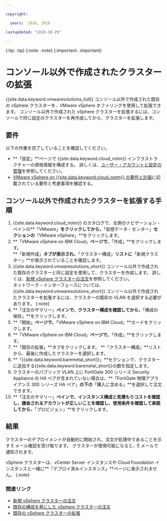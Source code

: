 ```yaml
---

copyright:

  years:  2016, 2018

lastupdated: "2018-10-29"

---
```


{:tip: .tip}
{:note: .note}
{:important: .important}

# コンソール以外で作成されたクラスターの拡張

{{site.data.keyword.vmwaresolutions_full}} コンソール以外で作成された既存の vSphere クラスターを、VMware vSphere オファリングを使用して拡張できます。 コンソール以外で作成された vSphere クラスターを拡張するには、コンソールで同じ設定のクラスターを再作成してから、クラスターを拡張します。

## 要件

以下の作業を完了していることを確認してください。
*  **「設定」**ページで {{site.data.keyword.cloud_notm}} インフラストラクチャーの資格情報を構成する。 詳しくは、[ユーザー・アカウントと設定の管理](../vmonic/useraccount.html)を参照してください。
*  [VMware vSphere on {{site.data.keyword.cloud_notm}} の要件と計画](vs_planning.html)に記載されている要件と考慮事項を確認する。

## コンソール以外で作成されたクラスターを拡張する手順

1. {{site.data.keyword.cloud_notm}} のカタログで、左側のナビゲーション・ペインの**「VMware」**をクリックしてから、**「仮想データ・センター」**セクションの**「VMware vSphere」**をクリックします。
2. **「VMware vSphere on IBM Cloud」**ページで、**「作成」**をクリックします。  
   **「新規作成」**タブが表示され、**「クラスター構成」**リストに**「新規クラスター」**が表示されていることを確認します。
3. {{site.data.keyword.vmwaresolutions_short}} コンソール以外で作成された既存のクラスターと同じ設定を使用して、クラスターを作成します。 詳しくは、[新規 vSphere クラスターの注文](vs_orderinginstances.html)を参照してください。  
   ネットワーク・インターフェースについては、{{site.data.keyword.vmwaresolutions_short}} コンソール以外で作成されたクラスターを拡張するには、クラスターの既存の VLAN を選択する必要があります。
   {:note}
4. **「注文のサマリー」**ペインで、クラスター構成を確認してから、**「構成の保存」**をクリックします。   
5. **「開始」**ページで、**「VMware vSphere on IBM Cloud」**カードをクリックします。
6. **「VMware vSphere on IBM Cloud」**ページで、**「作成」**をクリックします。
7. **「既存の拡張」**タブをクリックします。 **「クラスター構成」**リストから、最後に作成したクラスターを選択します。
8. **「{{site.data.keyword.baremetal_short}}」**セクションで、クラスターに追加する{{site.data.keyword.baremetal_short}}の数を指定します。
9. クラスターのパブリック VLAN 上に FortiGate 300 シリーズ Security Appliance の HA ペアが含まれていない場合は、**「FortiGate 物理アプライアンス 300 シリーズ HA ペア」**の下の**「購入に含める」**を選択して注文できます。
10. **「注文のサマリー」**ペインで、インスタンス構成と見積もりコストを確認し、課金されるアカウントが正しいことを確認し、使用条件を確認して承諾してから、**「プロビジョン」**をクリックします。

## 結果

クラスターのデプロイメントが自動的に開始され、注文が処理中であることを示す E メール確認を受け取ります。 クラスターが使用可能になると、E メールで通知されます。

vSphere クラスターは、vCenter Server インスタンスや Cloud Foundation インスタンスと一緒に**「デプロイ済みインスタンス」**ページに表示されません。
{:note}

### 関連リンク

* [新規 vSphere クラスターの注文](vs_orderinginstances.html)
* [既存の構成を基にした vSphere クラスターの注文](vs_orderingbasedonexistingconfig.html)
* [既存の vSphere クラスターの拡張](vs_scalingexistingclusters.html)
